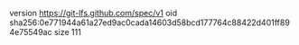 version https://git-lfs.github.com/spec/v1
oid sha256:0e771944a61a27ed9ac0cada14603d58bcd177764c88422d401ff894e75549ac
size 111

